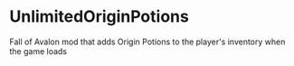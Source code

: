 # UnlimitedOriginPotions

Fall of Avalon mod that adds Origin Potions to the player's inventory when the game loads
